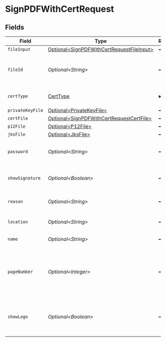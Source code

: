 # SignPDFWithCertRequest


## Fields

| Field                                                                                                    | Type                                                                                                     | Required                                                                                                 | Description                                                                                              | Example                                                                                                  |
| -------------------------------------------------------------------------------------------------------- | -------------------------------------------------------------------------------------------------------- | -------------------------------------------------------------------------------------------------------- | -------------------------------------------------------------------------------------------------------- | -------------------------------------------------------------------------------------------------------- |
| `fileInput`                                                                                              | [Optional\<SignPDFWithCertRequestFileInput>](../../models/components/SignPDFWithCertRequestFileInput.md) | :heavy_minus_sign:                                                                                       | N/A                                                                                                      |                                                                                                          |
| `fileId`                                                                                                 | *Optional\<String>*                                                                                      | :heavy_minus_sign:                                                                                       | File ID for server-side files (can be used instead of fileInput)                                         | a1b2c3d4-5678-90ab-cdef-ghijklmnopqr                                                                     |
| `certType`                                                                                               | [CertType](../../models/components/CertType.md)                                                          | :heavy_check_mark:                                                                                       | The type of the digital certificate                                                                      |                                                                                                          |
| `privateKeyFile`                                                                                         | [Optional\<PrivateKeyFile>](../../models/components/PrivateKeyFile.md)                                   | :heavy_minus_sign:                                                                                       | N/A                                                                                                      |                                                                                                          |
| `certFile`                                                                                               | [Optional\<SignPDFWithCertRequestCertFile>](../../models/components/SignPDFWithCertRequestCertFile.md)   | :heavy_minus_sign:                                                                                       | N/A                                                                                                      |                                                                                                          |
| `p12File`                                                                                                | [Optional\<P12File>](../../models/components/P12File.md)                                                 | :heavy_minus_sign:                                                                                       | N/A                                                                                                      |                                                                                                          |
| `jksFile`                                                                                                | [Optional\<JksFile>](../../models/components/JksFile.md)                                                 | :heavy_minus_sign:                                                                                       | N/A                                                                                                      |                                                                                                          |
| `password`                                                                                               | *Optional\<String>*                                                                                      | :heavy_minus_sign:                                                                                       | The password for the keystore or the private key                                                         |                                                                                                          |
| `showSignature`                                                                                          | *Optional\<Boolean>*                                                                                     | :heavy_minus_sign:                                                                                       | Whether to visually show the signature in the PDF file                                                   |                                                                                                          |
| `reason`                                                                                                 | *Optional\<String>*                                                                                      | :heavy_minus_sign:                                                                                       | The reason for signing the PDF                                                                           |                                                                                                          |
| `location`                                                                                               | *Optional\<String>*                                                                                      | :heavy_minus_sign:                                                                                       | The location where the PDF is signed                                                                     |                                                                                                          |
| `name`                                                                                                   | *Optional\<String>*                                                                                      | :heavy_minus_sign:                                                                                       | The name of the signer                                                                                   |                                                                                                          |
| `pageNumber`                                                                                             | *Optional\<Integer>*                                                                                     | :heavy_minus_sign:                                                                                       | The page number where the signature should be visible. This is required if showSignature is set to true  |                                                                                                          |
| `showLogo`                                                                                               | *Optional\<Boolean>*                                                                                     | :heavy_minus_sign:                                                                                       | Whether to visually show a signature logo along with the signature                                       |                                                                                                          |